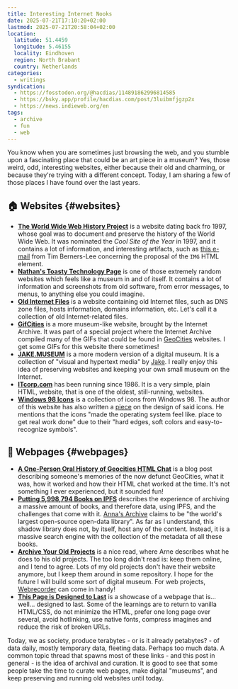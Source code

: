 ```yaml
---
title: Interesting Internet Nooks
date: 2025-07-21T17:10:20+02:00
lastmod: 2025-07-21T20:58:04+02:00
location:
  latitude: 51.4459
  longitude: 5.46155
  locality: Eindhoven
  region: North Brabant
  country: Netherlands
categories:
  - writings
syndication:
  - https://fosstodon.org/@hacdias/114891862996814585
  - https://bsky.app/profile/hacdias.com/post/3luibmfjgzp2x
  - https://news.indieweb.org/en
tags:
  - archive
  - fun
  - web
---
```


You know when you are sometimes just browsing the web, and you stumble upon a fascinating place that could be an art piece in a museum? Yes, those weird, odd, interesting websites, either because their old and charming, or because they're trying with a different concept. Today, I am sharing a few of those places I have found over the last years.

<!--more-->

## 🏠 Websites {#websites}

- [**The World Wide Web History Project**](http://1997.webhistory.org/) is a website dating back fro 1997, whose goal was to document and preserve the history of the World Wide Web. It was nominated the *Cool Site of the Year* in 1997, and it contains a lot of information, and interesting artifacts, such as [this e-mail](http://1997.webhistory.org/www.lists/www-talk.1993q1/0186.html) from Tim Berners-Lee concerning the proposal of the `IMG` HTML element.
- [**Nathan's Toasty Technology Page**](http://toastytech.com/) is one of those extremely random websites which feels like a museum in and of itself. It contains a lot of information and screenshots from old software, from error messages, to menus, to anything else you could imagine.
- [**Old Internet Files**](https://rscott.org/OldInternetFiles/) is a website containing old Internet files, such as DNS zone files, hosts information, domains information, etc. Let's call it a collection of old Internet-related files.
- [**GifCities**](https://gifcities.org/) is a more museum-like website, brought by the Internet Archive. It was part of a special project where the Internet Archive compiled many of the GIFs that could be found in [GeoCities](https://en.wikipedia.org/wiki/GeoCities) websites. I get some GIFs for this website there sometimes!
- [**JAKE.MUSEUM**](https://jake.museum/) is a more modern version of a digital museum. It is a collection of "visual and hypertext media" by [Jake](https://jakelazaroff.com/). I really enjoy this idea of preserving websites and keeping your own small museum on the Internet. 
- [**ITcorp.com**](https://itcorp.com) has been running since 1986. It is a very simple, plain HTML, website, that is one of the oldest, still-running, websites.
- [**Windows 98 Icons**](https://win98icons.alexmeub.com/) is a collection of icons from Windows 98. The author of this website has also written a [piece](https://alexmeub.com/old-windows-icons/) on the design of said icons. He mentions that the icons "made the operating system feel like. place to get real work done" due to their "hard edges, soft colors and easy-to-recognize symbols".

## 📝 Webpages {#webpages}

- [**A One-Person Oral History of Geocities HTML Chat**](https://web.archive.org/web/20230627165311/https://cohost.org/mcc/post/325362-a-one-person-oral-hi) is a blog post describing someone's memories of the now defunct GeoCities, what it was, how it worked and how their HTML chat worked at the time. It's not something I ever experienced, but it sounded fun!
- [**Putting 5,998,794 Books on IPFS**](https://web.archive.org/web/20230610234800/https://annas-blog.org/putting-5,998,794-books-on-ipfs.html) describes the experience of archiving a massive amount of books, and therefore data, using IPFS, and the challenges that come with it. [Anna's Archive](https://annas-archive.org/) claims to be "the world's largest open-source open-data library". As far as I understand, this shadow library does not, by itself, host any of the content. Instead, it is a massive search engine with the collection of the metadata of all these books.
- [**Archive Your Old Projects**](https://web.archive.org/web/20231112182024/https://arne.me/articles/archive-your-old-projects) is a nice read, where Arne describes what he does to his old projects. The too long didn't read is: keep them online, and I tend to agree. Lots of my old projects don't have their website anymore, but I keep them around in some repository. I hope for the future I will build some sort of digital museum. For web projects, [Webrecorder](https://webrecorder.net/) can come in handy!
- [**This Page is Designed to Last**](https://jeffhuang.com/designed_to_last/) is a showcase of a webpage that is... well... designed to last. Some of the learnings are to return to vanilla HTML/CSS, do not minimize the HTML, prefer one long page over several, avoid hotlinking, use native fonts, compress imagines and reduce the risk of broken URLs.

Today, we as society, produce terabytes - or is it already petabytes? - of data daily, mostly temporary data, fleeting data. Perhaps too much data. A common topic thread that spawns most of these links - and this post in general - is the idea of archival and curation. It is good to see that some people take the time to curate web pages, make digital "museums", and keep preserving and running old websites until today.
